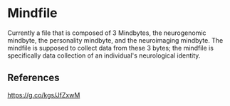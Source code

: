 # Mindfile
Currently a file that is composed of 3 Mindbytes, the neurogenomic mindbyte, the personality mindbyte, and the neuroimaging mindbyte. The mindfile is supposed to collect data from these 3 bytes; the mindfile is specifically data collection of an individual's neurological identity. 


## References
https://g.co/kgs/JfZxwM

